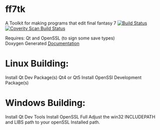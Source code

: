 ff7tk
=====
A Toolkit for making programs that edit final fantasy 7
[![Build Status](https://travis-ci.org/sithlord48/ff7tk.svg?branch=master)](https://travis-ci.org/sithlord48/ff7tk)
<a href="https://scan.coverity.com/projects/4162">
  <img alt="Coverity Scan Build Status"
       src="https://scan.coverity.com/projects/4162/badge.svg"/>
</a>


Requires: Qt and OpenSSL (to sign some save types)<br>
Doxygen Generated <a href="http://www.blackchocobo.com/ff7tk/index.html">Documentation </a> 

Linux Building: 
====
Install Qt Dev Package(s) Qt4 or Qt5
Install OpenSSl Development Package(s)

Windows Building: 
====
Install Qt Dev Tools 
Install OpenSSL Full
Adjust the win32 INCLUDEPATH and LIBS path to your openSSL Installed path.
